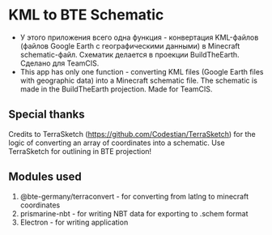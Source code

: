 # KML to BTE Schematic
* У этого приложения всего одна функция - конвертация KML-файлов (файлов Google Earth с географическими данными) в Minecraft schematic-файл. Схематик делается в проекции BuildTheEarth. Сделано для TeamCIS.
* This app has only one function - converting KML files (Google Earth files with geographic data) into a Minecraft schematic file. The schematic is made in the BuildTheEarth projection. Made for TeamCIS.
## Special thanks
Credits to TerraSketch (https://github.com/Codestian/TerraSketch) for the logic of converting an array of coordinates into a schematic.
Use TerraSketch for outlining in BTE projection!
## Modules used
1. @bte-germany/terraconvert - for converting from latlng to minecraft coordinates
2. prismarine-nbt - for writing NBT data for exporting to .schem format
3. Electron - for writing application